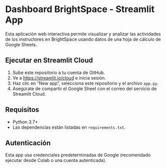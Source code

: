 # Dashboard BrightSpace - Streamlit App

Esta aplicación web interactiva permite visualizar y analizar las actividades de los instructores en BrightSpace usando datos de una hoja de cálculo de Google Sheets.

## Ejecutar en Streamlit Cloud

1. Sube este repositorio a tu cuenta de GitHub.
2. Ve a https://streamlit.io/cloud e inicia sesión.
3. Haz clic en “New app”, selecciona este repositorio y el archivo `app.py`.
4. Asegúrate de compartir el Google Sheet con el correo del servicio de Streamlit Cloud.

## Requisitos

- Python 3.7+
- Las dependencias están listadas en `requirements.txt`.

## Autenticación

Esta app usa credenciales predeterminadas de Google (recomendado ejecutar desde Colab o una cuenta autenticada).
